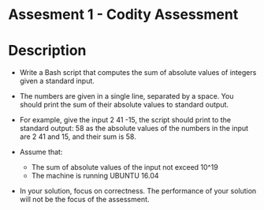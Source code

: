 # Assesment 1 - Codity Assessment

# Description
* Write a Bash script that computes the sum of absolute values of integers given a standard input.

* The numbers are given in a single line, separated by a space. You should print the sum of their absolute values to standard output.

* For example, give the input 2 41 -15, the script should print to the standard output: 58 as the absolute values of the numbers in the input are 2 41 and 15, and their sum is 58.

* Assume that:
    - The sum of absolute values of the input not exceed 10^19
    - The machine is running UBUNTU 16.04

* In your solution, focus on correctness. The performance of your solution will not be the focus of the assessment.